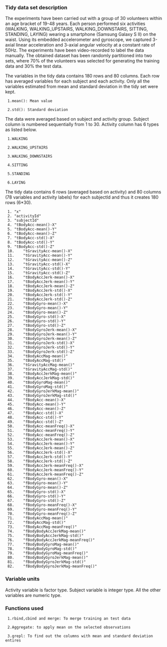 ### Tidy data set description

The experiments have been carried out with a group of 30 volunteers within an age bracket of 19-48 years. Each person performed six activities (WALKING, WALKING_UPSTAIRS, WALKING_DOWNSTAIRS, SITTING, STANDING, LAYING) wearing a smartphone (Samsung Galaxy S II) on the waist. Using its embedded accelerometer and gyroscope, we captured 3-axial linear acceleration and 3-axial angular velocity at a constant rate of 50Hz. The experiments have been video-recorded to label the data manually. The obtained dataset has been randomly partitioned into two sets, where 70% of the volunteers was selected for generating the training data and 30% the test data. 


The variables in the tidy data contains 180 rows and 80 columns. Each row has averaged variables for each subject and each activity.
Only all the variables estimated from mean and standard deviation in the tidy set were kept.
     
     1.mean(): Mean value
     
     2.std(): Standard deviation

The data were averaged based on subject and activity group.
Subject column is numbered sequentially from 1 to 30. Activity column has 6 types as listed below.

     1.WALKING
     
     2.WALKING_UPSTAIRS
     
     3.WALKING_DOWNSTAIRS
     
     4.SITTING
     
     5.STANDING
     
     6.LAYING

The tidy data contains 6 rows (averaged based on activity) and 80 columns (78 variables and activity labels) for each subjectId and thus it creates 180 rows (6*30).

     1.	"x"
     2.	"activityId"
     3.	"subjectId"
     4.	"tBodyAcc-mean()-X"
     5.	"tBodyAcc-mean()-Y"
     6.	"tBodyAcc-mean()-Z"
     7.	"tBodyAcc-std()-X"
     8.	"tBodyAcc-std()-Y"
     9.	"tBodyAcc-std()-Z"
     10.	"tGravityAcc-mean()-X"
     11.	"tGravityAcc-mean()-Y"
     12.	"tGravityAcc-mean()-Z"
     13.	"tGravityAcc-std()-X"
     14.	"tGravityAcc-std()-Y"
     15.	"tGravityAcc-std()-Z"
     16.	"tBodyAccJerk-mean()-X"
     17.	"tBodyAccJerk-mean()-Y"
     18.	"tBodyAccJerk-mean()-Z"
     19.	"tBodyAccJerk-std()-X"
     20.	"tBodyAccJerk-std()-Y"
     21.	"tBodyAccJerk-std()-Z"
     22.	"tBodyGyro-mean()-X"
     23.	"tBodyGyro-mean()-Y"
     24.	"tBodyGyro-mean()-Z"
     25.	"tBodyGyro-std()-X"
     26.	"tBodyGyro-std()-Y"
     27.	"tBodyGyro-std()-Z"
     28.	"tBodyGyroJerk-mean()-X"
     29.	"tBodyGyroJerk-mean()-Y"
     30.	"tBodyGyroJerk-mean()-Z"
     31.	"tBodyGyroJerk-std()-X"
     32.	"tBodyGyroJerk-std()-Y"
     33.	"tBodyGyroJerk-std()-Z"
     34.	"tBodyAccMag-mean()"
     35.	"tBodyAccMag-std()"
     36.	"tGravityAccMag-mean()"
     37.	"tGravityAccMag-std()"
     38.	"tBodyAccJerkMag-mean()"
     39.	"tBodyAccJerkMag-std()"
     40.	"tBodyGyroMag-mean()"
     41.	"tBodyGyroMag-std()"
     42.	"tBodyGyroJerkMag-mean()"
     43.	"tBodyGyroJerkMag-std()"
     44.	"fBodyAcc-mean()-X"
     45.	"fBodyAcc-mean()-Y"
     46.	"fBodyAcc-mean()-Z"
     47.	"fBodyAcc-std()-X"
     48.	"fBodyAcc-std()-Y"
     49.	"fBodyAcc-std()-Z"
     50.	"fBodyAcc-meanFreq()-X"
     51.	"fBodyAcc-meanFreq()-Y"
     52.	"fBodyAcc-meanFreq()-Z"
     53.	"fBodyAccJerk-mean()-X"
     54.	"fBodyAccJerk-mean()-Y"
     55.	"fBodyAccJerk-mean()-Z"
     56.	"fBodyAccJerk-std()-X"
     57.	"fBodyAccJerk-std()-Y"
     58.	"fBodyAccJerk-std()-Z"
     59.	"fBodyAccJerk-meanFreq()-X"
     60.	"fBodyAccJerk-meanFreq()-Y"
     61.	"fBodyAccJerk-meanFreq()-Z"
     62.	"fBodyGyro-mean()-X"
     63.	"fBodyGyro-mean()-Y"
     64.	"fBodyGyro-mean()-Z"
     65.	"fBodyGyro-std()-X"
     66.	"fBodyGyro-std()-Y"
     67.	"fBodyGyro-std()-Z"
     68.	"fBodyGyro-meanFreq()-X"
     69.	"fBodyGyro-meanFreq()-Y"
     70.	"fBodyGyro-meanFreq()-Z"
     71.	"fBodyAccMag-mean()"
     72.	"fBodyAccMag-std()"
     73.	"fBodyAccMag-meanFreq()"
     74.	"fBodyBodyAccJerkMag-mean()"
     75.	"fBodyBodyAccJerkMag-std()"
     76.	"fBodyBodyAccJerkMag-meanFreq()"
     77.	"fBodyBodyGyroMag-mean()"
     78.	"fBodyBodyGyroMag-std()"
     79.	"fBodyBodyGyroMag-meanFreq()"
     80.	"fBodyBodyGyroJerkMag-mean()"
     81.	"fBodyBodyGyroJerkMag-std()"
     82.	"fBodyBodyGyroJerkMag-meanFreq()"


### Variable units
Activity variable is factor type. Subject variable is integer type. All the other variables are numeric type.


### Functions used
     1.rbind,cbind and merge: To merge training an test data
     
     2.Aggregate: to apply mean on the selected observations
     
     3.grepl: To find out the columns with mean and standard deviation entires
